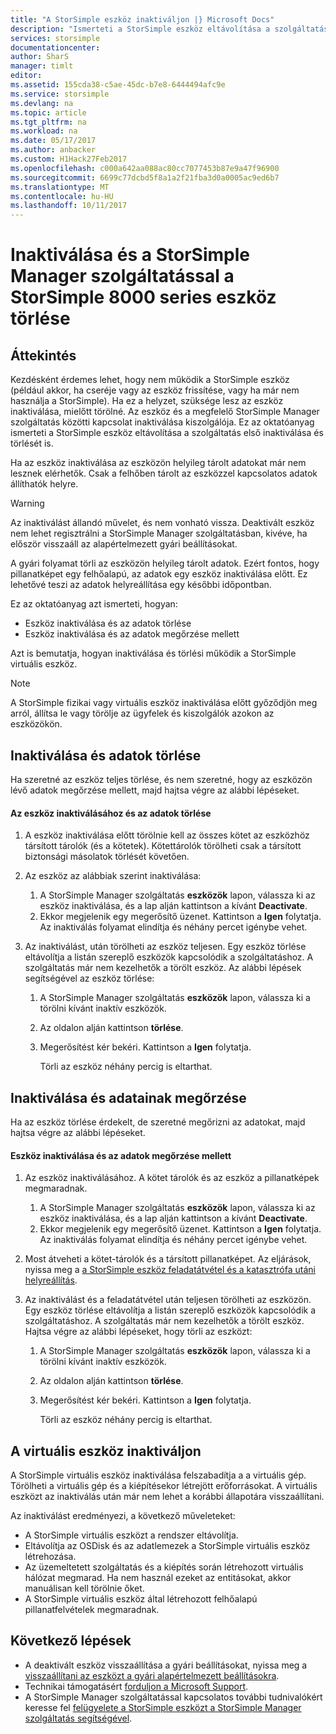 ```yaml
---
title: "A StorSimple eszköz inaktiváljon |} Microsoft Docs"
description: "Ismerteti a StorSimple eszköz eltávolítása a szolgáltatás első inaktiválása és törlését is."
services: storsimple
documentationcenter: 
author: SharS
manager: timlt
editor: 
ms.assetid: 155cda38-c5ae-45dc-b7e8-6444494afc9e
ms.service: storsimple
ms.devlang: na
ms.topic: article
ms.tgt_pltfrm: na
ms.workload: na
ms.date: 05/17/2017
ms.author: anbacker
ms.custom: H1Hack27Feb2017
ms.openlocfilehash: c000a642aa088ac80cc7077453b87e9a47f96900
ms.sourcegitcommit: 6699c77dcbd5f8a1a2f21fba3d0a0005ac9ed6b7
ms.translationtype: MT
ms.contentlocale: hu-HU
ms.lasthandoff: 10/11/2017
---
```

# <a name="deactivate-and-delete-a-storsimple-8000-series-device-via-storsimple-manager-service"></a>Inaktiválása és a StorSimple Manager szolgáltatással a StorSimple 8000 series eszköz törlése
## <a name="overview"></a>Áttekintés
Kezdésként érdemes lehet, hogy nem működik a StorSimple eszköz (például akkor, ha cseréje vagy az eszköz frissítése, vagy ha már nem használja a StorSimple). Ha ez a helyzet, szüksége lesz az eszköz inaktiválása, mielőtt törölné. Az eszköz és a megfelelő StorSimple Manager szolgáltatás közötti kapcsolat inaktiválása kiszolgálója. Ez az oktatóanyag ismerteti a StorSimple eszköz eltávolítása a szolgáltatás első inaktiválása és törlését is. 

Ha az eszköz inaktiválása az eszközön helyileg tárolt adatokat már nem lesznek elérhetők. Csak a felhőben tárolt az eszközzel kapcsolatos adatok állíthatók helyre.  

> [!WARNING]
> Az inaktiválást állandó művelet, és nem vonható vissza. Deaktivált eszköz nem lehet regisztrálni a StorSimple Manager szolgáltatásban, kivéve, ha először visszaáll az alapértelmezett gyári beállításokat. 
> 
> A gyári folyamat törli az eszközön helyileg tárolt adatok. Ezért fontos, hogy pillanatképet egy felhőalapú, az adatok egy eszköz inaktiválása előtt. Ez lehetővé teszi az adatok helyreállítása egy későbbi időpontban.
> 
> 

Ez az oktatóanyag azt ismerteti, hogyan:

* Eszköz inaktiválása és az adatok törlése
* Eszköz inaktiválása és az adatok megőrzése mellett

Azt is bemutatja, hogyan inaktiválása és törlési működik a StorSimple virtuális eszköz.

> [!NOTE]
> A StorSimple fizikai vagy virtuális eszköz inaktiválása előtt győződjön meg arról, állítsa le vagy törölje az ügyfelek és kiszolgálók azokon az eszközökön.
> 
> 

## <a name="deactivate-and-delete-data"></a>Inaktiválása és adatok törlése
Ha szeretné az eszköz teljes törlése, és nem szeretné, hogy az eszközön lévő adatok megőrzése mellett, majd hajtsa végre az alábbi lépéseket.

#### <a name="to-deactivate-the-device-and-delete-the-data"></a>Az eszköz inaktiválásához és az adatok törlése
1. A eszköz inaktiválása előtt törölnie kell az összes kötet az eszközhöz társított tárolók (és a kötetek). Kötettárolók törölheti csak a társított biztonsági másolatok törlését követően.
2. Az eszköz az alábbiak szerint inaktiválása:
   
   1. A StorSimple Manager szolgáltatás **eszközök** lapon, válassza ki az eszköz inaktiválása, és a lap alján kattintson a kívánt **Deactivate**.
   2. Ekkor megjelenik egy megerősítő üzenet. Kattintson a **Igen** folytatja. Az inaktiválás folyamat elindítja és néhány percet igénybe vehet.
3. Az inaktiválást, után törölheti az eszköz teljesen. Egy eszköz törlése eltávolítja a listán szereplő eszközök kapcsolódik a szolgáltatáshoz. A szolgáltatás már nem kezelhetők a törölt eszköz. Az alábbi lépések segítségével az eszköz törlése:
   
   1. A StorSimple Manager szolgáltatás **eszközök** lapon, válassza ki a törölni kívánt inaktív eszközök.
   2. Az oldalon alján kattintson **törlése**.
   3. Megerősítést kér bekéri. Kattintson a **Igen** folytatja.
      
      Törli az eszköz néhány percig is eltarthat.

## <a name="deactivate-and-retain-data"></a>Inaktiválása és adatainak megőrzése
Ha az eszköz törlése érdekelt, de szeretné megőrizni az adatokat, majd hajtsa végre az alábbi lépéseket.

#### <a name="to-deactivate-a-device-and-retain-the-data"></a>Eszköz inaktiválása és az adatok megőrzése mellett
1. Az eszköz inaktiválásához. A kötet tárolók és az eszköz a pillanatképek megmaradnak.
   
   1. A StorSimple Manager szolgáltatás **eszközök** lapon, válassza ki az eszköz inaktiválása, és a lap alján kattintson a kívánt **Deactivate**.
   2. Ekkor megjelenik egy megerősítő üzenet. Kattintson a **Igen** folytatja. Az inaktiválás folyamat elindítja és néhány percet igénybe vehet.
2. Most átveheti a kötet-tárolók és a társított pillanatképet. Az eljárások, nyissa meg a [a StorSimple eszköz feladatátvétel és a katasztrófa utáni helyreállítás](storsimple-device-failover-disaster-recovery.md).
3. Az inaktiválást és a feladatátvétel után teljesen törölheti az eszközön. Egy eszköz törlése eltávolítja a listán szereplő eszközök kapcsolódik a szolgáltatáshoz. A szolgáltatás már nem kezelhetők a törölt eszköz. Hajtsa végre az alábbi lépéseket, hogy törli az eszközt:
   
   1. A StorSimple Manager szolgáltatás **eszközök** lapon, válassza ki a törölni kívánt inaktív eszközök.
   2. Az oldalon alján kattintson **törlése**.
   3. Megerősítést kér bekéri. Kattintson a **Igen** folytatja.
      
      Törli az eszköz néhány percig is eltarthat.

## <a name="deactivate-and-delete-a-virtual-device"></a>A virtuális eszköz inaktiváljon
A StorSimple virtuális eszköz inaktiválása felszabadítja a a virtuális gép. Törölheti a virtuális gép és a kiépítésekor létrejött erőforrásokat. A virtuális eszközt az inaktiválás után már nem lehet a korábbi állapotára visszaállítani. 

Az inaktiválást eredményezi, a következő műveleteket:

* A StorSimple virtuális eszközt a rendszer eltávolítja.
* Eltávolítja az OSDisk és az adatlemezek a StorSimple virtuális eszköz létrehozása.
* Az üzemeltetett szolgáltatás és a kiépítés során létrehozott virtuális hálózat megmarad. Ha nem használ ezeket az entitásokat, akkor manuálisan kell törölnie őket.
* A StorSimple virtuális eszköz által létrehozott felhőalapú pillanatfelvételek megmaradnak.

## <a name="next-steps"></a>Következő lépések
* A deaktivált eszköz visszaállítása a gyári beállításokat, nyissa meg a [visszaállítani az eszközt a gyári alapértelmezett beállításokra](storsimple-manage-device-controller.md#reset-the-device-to-factory-default-settings).
* Technikai támogatásért [forduljon a Microsoft Support](storsimple-contact-microsoft-support.md).
* A StorSimple Manager szolgáltatással kapcsolatos további tudnivalókért keresse fel [felügyelete a StorSimple eszközt a StorSimple Manager szolgáltatás segítségével](storsimple-manager-service-administration.md). 

